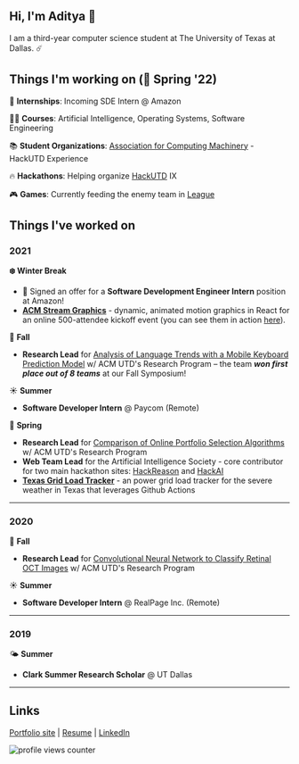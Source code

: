 ## Hi, I'm Aditya 👋

I am a third-year computer science student at The University of Texas at Dallas. ☄️


## Things I'm working on (🌱 Spring '22)

💼 **Internships**: Incoming SDE Intern @ Amazon

👨‍💻 **Courses**: Artificial Intelligence, Operating Systems, Software Engineering

<!--💻 **Projects**: None right now.-->

📚 **Student Organizations**: [Association for Computing Machinery](https://acmutd.co) - HackUTD Experience

🔥 **Hackathons**: Helping organize [HackUTD](https://hackutd.co/) IX

🎮 **Games**: Currently feeding the enemy team in [League](https://na.op.gg/summoners/na/Dichotomous)

## Things I've worked on

### 2021

**❄️ Winter Break**
- 💼 Signed an offer for a **Software Development Engineer Intern** position at Amazon!
- [**ACM Stream Graphics**](https://github.com/adityarathod/acm-stream-graphics) - dynamic, animated motion graphics in React for an online 500-attendee kickoff event (you can see them in action [here](https://www.youtube.com/watch?v=5iIJlpq97OI)).

🍂 **Fall**
- **Research Lead** for [Analysis of Language Trends with a Mobile Keyboard Prediction Model](https://github.com/ACM-Research/federated-learning-mobile-keyboard) w/ ACM UTD's Research Program – the team **_won first place out of 8 teams_** at our Fall Symposium!

☀️ **Summer**
- **Software Developer Intern** @ Paycom (Remote)

🌱 **Spring**
- **Research Lead** for [Comparison of Online Portfolio Selection Algorithms](https://github.com/ACM-Research/online-portfolio-selection) w/ ACM UTD's Research Program
- **Web Team Lead** for the Artificial Intelligence Society - core contributor for two main hackathon sites: [HackReason](https://hackreason.aisutd.org) and [HackAI](https://hackai.org)
- [**Texas Grid Load Tracker**](https://github.com/adityarathod/texas-grid-load-tracker) - an power grid load tracker for the severe weather in Texas that leverages Github Actions

---

### 2020

🍂 **Fall**
- **Research Lead** for [Convolutional Neural Network to Classify Retinal OCT Images](https://github.com/ACM-Research/image-classification-cnn) w/ ACM UTD's Research Program

☀️ **Summer**
- **Software Developer Intern** @ RealPage Inc. (Remote)

---

### 2019

🌤 **Summer**
- **Clark Summer Research Scholar** @ UT Dallas

---

## Links

[Portfolio site](https://adityarathod.github.io/) | [Resume](https://adityarathod.github.io/resume.pdf) | [LinkedIn](https://linkedin.com/in/aditya-rathod)

![profile views counter](https://komarev.com/ghpvc/?username=adityarathod&label=visitors)
